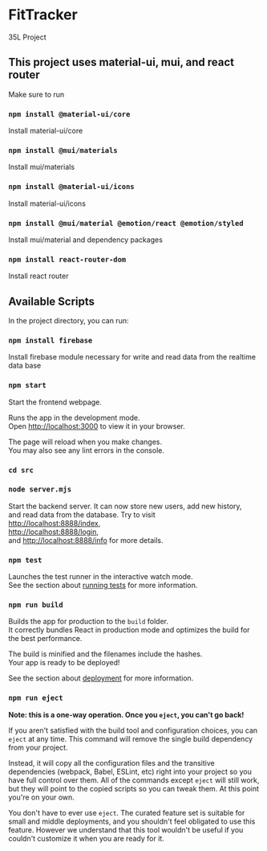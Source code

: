 # FitTracker

35L Project

## This project uses material-ui, mui, and react router

Make sure to run

### `npm install @material-ui/core`

Install material-ui/core

### `npm install @mui/materials`

Install mui/materials

### `npm install @material-ui/icons`

Install material-ui/icons

### `npm install @mui/material @emotion/react @emotion/styled`

Install mui/material and dependency packages

### `npm install react-router-dom`

Install react router

## Available Scripts

In the project directory, you can run:

### `npm install firebase`

Install firebase module necessary for write and read data from the realtime data base

### `npm start`

Start the frontend webpage.

Runs the app in the development mode.\
Open [http://localhost:3000](http://localhost:3000) to view it in your browser.

The page will reload when you make changes.\
You may also see any lint errors in the console.

### `cd src`
### `node server.mjs`

Start the backend server. It can now store new users, add new history, \
and read data from the database. Try to visit \
[http://localhost:8888/index](http://localhost:8888/index), \
[http://localhost:8888/login](http://localhost:8888/login), \
and [http://localhost:8888/info](http://localhost:8888/info) for more details.

### `npm test`

Launches the test runner in the interactive watch mode.\
See the section about [running tests](https://facebook.github.io/create-react-app/docs/running-tests) for more information.

### `npm run build`

Builds the app for production to the `build` folder.\
It correctly bundles React in production mode and optimizes the build for the best performance.

The build is minified and the filenames include the hashes.\
Your app is ready to be deployed!

See the section about [deployment](https://facebook.github.io/create-react-app/docs/deployment) for more information.

### `npm run eject`

**Note: this is a one-way operation. Once you `eject`, you can't go back!**

If you aren't satisfied with the build tool and configuration choices, you can `eject` at any time. This command will remove the single build dependency from your project.

Instead, it will copy all the configuration files and the transitive dependencies (webpack, Babel, ESLint, etc) right into your project so you have full control over them. All of the commands except `eject` will still work, but they will point to the copied scripts so you can tweak them. At this point you're on your own.

You don't have to ever use `eject`. The curated feature set is suitable for small and middle deployments, and you shouldn't feel obligated to use this feature. However we understand that this tool wouldn't be useful if you couldn't customize it when you are ready for it.

